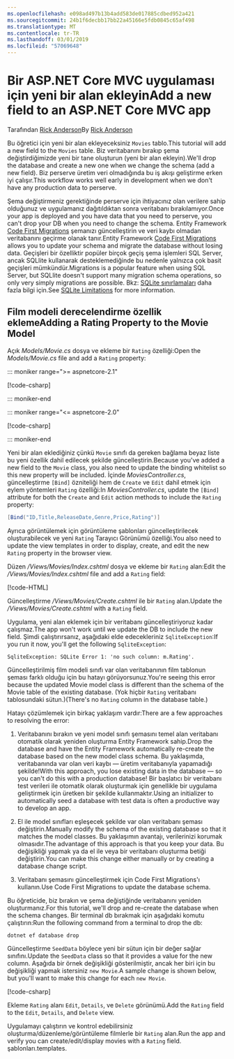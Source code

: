```yaml
---
ms.openlocfilehash: e098ad497b13b4add583de017885cdbed952a421
ms.sourcegitcommit: 24b1f6decbb17bb22a45166e5fdb0845c65af498
ms.translationtype: MT
ms.contentlocale: tr-TR
ms.lasthandoff: 03/01/2019
ms.locfileid: "57069648"
---
```

<!-- This include not used by windows version -->
# <a name="add-a-new-field-to-an-aspnet-core-mvc-app"></a><span data-ttu-id="ba2da-101">Bir ASP.NET Core MVC uygulaması için yeni bir alan ekleyin</span><span class="sxs-lookup"><span data-stu-id="ba2da-101">Add a new field to an ASP.NET Core MVC app</span></span>

<span data-ttu-id="ba2da-102">Tarafından [Rick Anderson](https://twitter.com/RickAndMSFT)</span><span class="sxs-lookup"><span data-stu-id="ba2da-102">By [Rick Anderson](https://twitter.com/RickAndMSFT)</span></span>

<span data-ttu-id="ba2da-103">Bu öğretici için yeni bir alan ekleyeceksiniz `Movies` tablo.</span><span class="sxs-lookup"><span data-stu-id="ba2da-103">This tutorial will add a new field to the `Movies` table.</span></span> <span data-ttu-id="ba2da-104">Biz veritabanını bırakıp şema değiştirdiğimizde yeni bir tane oluşturun (yeni bir alan ekleyin).</span><span class="sxs-lookup"><span data-stu-id="ba2da-104">We'll drop the database and create a new one when we change the schema (add a new field).</span></span> <span data-ttu-id="ba2da-105">Biz perserve üretim veri olmadığında bu iş akışı geliştirme erken iyi çalışır.</span><span class="sxs-lookup"><span data-stu-id="ba2da-105">This workflow works well early in development when we don't have any production data to perserve.</span></span>

<span data-ttu-id="ba2da-106">Şema değiştirmeniz gerektiğinde perserve için ihtiyacınız olan verilere sahip olduğunuz ve uygulamanız dağıtıldıktan sonra veritabanı bırakılamıyor.</span><span class="sxs-lookup"><span data-stu-id="ba2da-106">Once your app is deployed and you have data that you need to perserve, you can't drop your DB when you need to change the schema.</span></span> <span data-ttu-id="ba2da-107">Entity Framework [Code First Migrations](/ef/core/get-started/aspnetcore/new-db) şemanızı güncelleştirin ve veri kaybı olmadan veritabanını geçirme olanak tanır.</span><span class="sxs-lookup"><span data-stu-id="ba2da-107">Entity Framework [Code First Migrations](/ef/core/get-started/aspnetcore/new-db) allows you to update your schema and migrate the database without losing data.</span></span> <span data-ttu-id="ba2da-108">Geçişleri bir özelliktir popüler birçok geçiş şema işlemleri SQL Server, ancak SQLlite kullanarak desteklemediğinde bu nedenle yalnızca çok basit geçişleri mümkündür.</span><span class="sxs-lookup"><span data-stu-id="ba2da-108">Migrations is a popular feature when using SQL Server, but SQLlite doesn't support many migration schema operations, so only very simply migrations are possible.</span></span> <span data-ttu-id="ba2da-109">Bkz: [SQLite sınırlamaları](/ef/core/providers/sqlite/limitations) daha fazla bilgi için.</span><span class="sxs-lookup"><span data-stu-id="ba2da-109">See [SQLite Limitations](/ef/core/providers/sqlite/limitations) for more information.</span></span>

## <a name="adding-a-rating-property-to-the-movie-model"></a><span data-ttu-id="ba2da-110">Film modeli derecelendirme özellik ekleme</span><span class="sxs-lookup"><span data-stu-id="ba2da-110">Adding a Rating Property to the Movie Model</span></span>

<span data-ttu-id="ba2da-111">Açık *Models/Movie.cs* dosya ve ekleme bir `Rating` özelliği:</span><span class="sxs-lookup"><span data-stu-id="ba2da-111">Open the *Models/Movie.cs* file and add a `Rating` property:</span></span>

::: moniker range=">= aspnetcore-2.1"

[!code-csharp[](~/tutorials/first-mvc-app/start-mvc/sample/MvcMovie21/Models/MovieDateRating.cs?highlight=12&name=snippet)]

::: moniker-end

::: moniker range="<= aspnetcore-2.0"

[!code-csharp[](~/tutorials/first-mvc-app/start-mvc/sample/MvcMovie/Models/MovieDateRating.cs?highlight=11&range=7-18)]

::: moniker-end

<span data-ttu-id="ba2da-112">Yeni bir alan eklediğiniz çünkü `Movie` sınıfı da gereken bağlama beyaz liste bu yeni özellik dahil edilecek şekilde güncelleştirin.</span><span class="sxs-lookup"><span data-stu-id="ba2da-112">Because you've added a new field to the `Movie` class, you also need to update the binding whitelist so this new property will be included.</span></span> <span data-ttu-id="ba2da-113">İçinde *MoviesController.cs*, güncelleştirme `[Bind]` özniteliği hem de `Create` ve `Edit` dahil etmek için eylem yöntemleri `Rating` özelliği:</span><span class="sxs-lookup"><span data-stu-id="ba2da-113">In *MoviesController.cs*, update the `[Bind]` attribute for both the `Create` and `Edit` action methods to include the `Rating` property:</span></span>

```csharp
[Bind("ID,Title,ReleaseDate,Genre,Price,Rating")]
   ```

<span data-ttu-id="ba2da-114">Ayrıca görüntülemek için görüntüleme şablonları güncelleştirilecek oluşturabilecek ve yeni `Rating` Tarayıcı Görünümü özelliği.</span><span class="sxs-lookup"><span data-stu-id="ba2da-114">You also need to update the view templates in order to display, create, and edit the new `Rating` property in the browser view.</span></span>

<span data-ttu-id="ba2da-115">Düzen */Views/Movies/Index.cshtml* dosya ve ekleme bir `Rating` alan:</span><span class="sxs-lookup"><span data-stu-id="ba2da-115">Edit the */Views/Movies/Index.cshtml* file and add a `Rating` field:</span></span>

[!code-HTML[](~/tutorials/first-mvc-app/start-mvc/sample/MvcMovie/Views/Movies/IndexGenreRating.cshtml?highlight=17,39&range=24-64)]

<span data-ttu-id="ba2da-116">Güncelleştirme */Views/Movies/Create.cshtml* ile bir `Rating` alan.</span><span class="sxs-lookup"><span data-stu-id="ba2da-116">Update the */Views/Movies/Create.cshtml* with a `Rating` field.</span></span>

<span data-ttu-id="ba2da-117">Uygulama, yeni alan eklemek için bir veritabanı güncelleştiriyoruz kadar çalışmaz.</span><span class="sxs-lookup"><span data-stu-id="ba2da-117">The app won't work until we update the DB to include the new field.</span></span> <span data-ttu-id="ba2da-118">Şimdi çalıştırırsanız, aşağıdaki elde edecekleriniz `SqliteException`:</span><span class="sxs-lookup"><span data-stu-id="ba2da-118">If you run it now, you'll get the following `SqliteException`:</span></span>

```
SqliteException: SQLite Error 1: 'no such column: m.Rating'.
```

<span data-ttu-id="ba2da-119">Güncelleştirilmiş film modeli sınıfı var olan veritabanının film tablonun şeması farklı olduğu için bu hatayı görüyorsunuz.</span><span class="sxs-lookup"><span data-stu-id="ba2da-119">You're seeing this error because the updated Movie model class is different than the schema of the Movie table of the existing database.</span></span> <span data-ttu-id="ba2da-120">(Yok hiçbir `Rating` veritabanı tablosundaki sütun.)</span><span class="sxs-lookup"><span data-stu-id="ba2da-120">(There's no `Rating` column in the database table.)</span></span>

<span data-ttu-id="ba2da-121">Hatayı çözümlemek için birkaç yaklaşım vardır:</span><span class="sxs-lookup"><span data-stu-id="ba2da-121">There are a few approaches to resolving the error:</span></span>

1. <span data-ttu-id="ba2da-122">Veritabanını bırakın ve yeni model sınıfı şemasını temel alan veritabanı otomatik olarak yeniden oluşturma Entity Framework sahip.</span><span class="sxs-lookup"><span data-stu-id="ba2da-122">Drop the database and have the Entity Framework automatically re-create the database based on the new model class schema.</span></span> <span data-ttu-id="ba2da-123">Bu yaklaşımda, veritabanında var olan veri kaybı — üretim veritabanıyla yapamadığı şekilde!</span><span class="sxs-lookup"><span data-stu-id="ba2da-123">With this approach, you lose existing data in the database — so you can't do this with a production database!</span></span> <span data-ttu-id="ba2da-124">Bir başlatıcı bir veritabanı test verileri ile otomatik olarak oluşturmak için genellikle bir uygulama geliştirmek için üretken bir şekilde kullanmaktır.</span><span class="sxs-lookup"><span data-stu-id="ba2da-124">Using an initializer to automatically seed a database with test data is often a productive way to develop an app.</span></span>

2. <span data-ttu-id="ba2da-125">El ile model sınıfları eşleşecek şekilde var olan veritabanı şeması değiştirin.</span><span class="sxs-lookup"><span data-stu-id="ba2da-125">Manually modify the schema of the existing database so that it matches the model classes.</span></span> <span data-ttu-id="ba2da-126">Bu yaklaşımın avantajı, verilerinizi korumak olmasıdır.</span><span class="sxs-lookup"><span data-stu-id="ba2da-126">The advantage of this approach is that you keep your data.</span></span> <span data-ttu-id="ba2da-127">Bu değişikliği yapmak ya da el ile veya bir veritabanı oluşturma betiği değiştirin.</span><span class="sxs-lookup"><span data-stu-id="ba2da-127">You can make this change either manually or by creating a database change script.</span></span>

3. <span data-ttu-id="ba2da-128">Veritabanı şemasını güncelleştirmek için Code First Migrations'ı kullanın.</span><span class="sxs-lookup"><span data-stu-id="ba2da-128">Use Code First Migrations to update the database schema.</span></span>

<span data-ttu-id="ba2da-129">Bu öğreticide, biz bırakın ve şema değiştiğinde veritabanını yeniden oluşturmanız.</span><span class="sxs-lookup"><span data-stu-id="ba2da-129">For this tutorial, we'll drop and re-create the database when the schema changes.</span></span> <span data-ttu-id="ba2da-130">Bir terminal db bırakmak için aşağıdaki komutu çalıştırın:</span><span class="sxs-lookup"><span data-stu-id="ba2da-130">Run the following command from a terminal to drop the db:</span></span>

`dotnet ef database drop`

<span data-ttu-id="ba2da-131">Güncelleştirme `SeedData` böylece yeni bir sütun için bir değer sağlar sınıfını.</span><span class="sxs-lookup"><span data-stu-id="ba2da-131">Update the `SeedData` class so that it provides a value for the new column.</span></span> <span data-ttu-id="ba2da-132">Aşağıda bir örnek değişikliği gösterilmiştir, ancak her biri için bu değişikliği yapmak istersiniz `new Movie`.</span><span class="sxs-lookup"><span data-stu-id="ba2da-132">A sample change is shown below, but you'll want to make this change for each `new Movie`.</span></span>

[!code-csharp[](~/tutorials/first-mvc-app/start-mvc/sample/MvcMovie/Models/SeedDataRating.cs?name=snippet1&highlight=6)]

<span data-ttu-id="ba2da-133">Ekleme `Rating` alanı `Edit`, `Details`, ve `Delete` görünümü.</span><span class="sxs-lookup"><span data-stu-id="ba2da-133">Add the `Rating` field to the `Edit`, `Details`, and `Delete` view.</span></span>

<span data-ttu-id="ba2da-134">Uygulamayı çalıştırın ve kontrol edebilirsiniz oluşturma/düzenleme/görüntüleme filmlerle bir `Rating` alan.</span><span class="sxs-lookup"><span data-stu-id="ba2da-134">Run the app and verify you can create/edit/display movies with a `Rating` field.</span></span> <span data-ttu-id="ba2da-135">şablonları.</span><span class="sxs-lookup"><span data-stu-id="ba2da-135">templates.</span></span>
